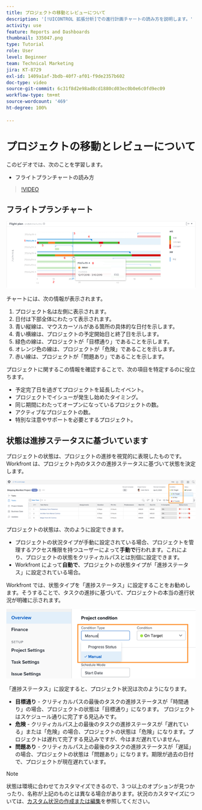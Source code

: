 ```yaml
---
title: プロジェクトの移動とレビューについて
description: '[!UICONTROL 拡張分析]での進行計画チャートの読み方を説明します。'
activity: use
feature: Reports and Dashboards
thumbnail: 335047.png
type: Tutorial
role: User
level: Beginner
team: Technical Marketing
jira: KT-8729
exl-id: 1409a1af-3bdb-40f7-af01-f9de2357b602
doc-type: video
source-git-commit: 6c31f8d2e98ad8cd1880cd03ec0b0e6c0fd9ec09
workflow-type: tm+mt
source-wordcount: '469'
ht-degree: 100%

---
```


# プロジェクトの移動とレビューについて

このビデオでは、次のことを学習します。

* フライトプランチャートの読み方

>[!VIDEO](https://video.tv.adobe.com/v/335047/?quality=12&learn=on)

## フライトプランチャート

![フライトプランチャートの画像。下の箇条書き項目に対応する番号が付けられています](assets/section-2-1.png)

チャートには、次の情報が表示されます。

1. プロジェクト名は左側に表示されます。
1. 日付は下部全体にわたって表示されます。
1. 青い縦線は、マウスカーソルがある箇所の具体的な日付を示します。
1. 青い横線は、プロジェクトの予定開始日と終了日を示します。
1. 緑色の線は、プロジェクトが「目標通り」であることを示します。
1. オレンジ色の線は、プロジェクトが「危険」であることを示します。
1. 赤い線は、プロジェクトが「問題あり」であることを示します。

プロジェクトに関するこの情報を確認することで、次の項目を特定するのに役立ちます。

* 予定完了日を過ぎてプロジェクトを延長したイベント。
* プロジェクトでイシューが発生し始めたタイミング。
* 同じ期間にわたってオープンになっているプロジェクトの数。
* アクティブなプロジェクトの数。
* 特別な注意やサポートを必要とするプロジェクト。

## 状態は進捗ステータスに基づいています

プロジェクトの状態は、プロジェクトの進捗を視覚的に表現したものです。Workfront は、プロジェクト内のタスクの進捗ステータスに基づいて状態を決定します。

![考えられる進捗ステータスの画像](assets/section-2-2.png)

プロジェクトの状態は、次のように設定できます。

* プロジェクトの状況タイプが手動に設定されている場合、プロジェクトを管理するアクセス権限を持つユーザーによって&#x200B;**手動で**&#x200B;行われます。これにより、プロジェクトの状態をクリティカルパスとは別個に設定できます。
* Workfront によって&#x200B;**自動で**、プロジェクトの状態タイプが「進捗ステータス」に設定されている場合。

Workfront では、状態タイプを「進捗ステータス」に設定することをお勧めします。そうすることで、タスクの進捗に基づいて、プロジェクトの本当の進行状況が明確に示されます。

![考えられる進捗ステータスの画像](assets/section-2-3.png)

「進捗ステータス」に設定すると、プロジェクト状況は次のようになります。

* **目標通り** - クリティカルパスの最後のタスクの進捗ステータスが「時間通り」の場合、プロジェクトの状態は「目標通り」になります。 プロジェクトはスケジュール通りに完了する見込みです。
* **危険** - クリティカルパス上の最後のタスクの進捗ステータスが「遅れている」または「危険」の場合、プロジェクトの状態は「危険」になります。プロジェクトは遅れて完了する見込みですが、今はまだ遅れていません。
* **問題あり** - クリティカルパス上の最後のタスクの進捗ステータスが「遅延」の場合、プロジェクトの状態は「問題あり」になります。期限が過去の日付で、プロジェクトが現在遅れています。

>[!NOTE]
>
>状態は環境に合わせてカスタマイズできるので、3 つ以上のオプションが見つかったり、名称が上記のものとは異なる場合があります。状況のカスタマイズについては、[カスタム状況の作成または編集](https://experienceleague.adobe.com/docs/workfront/using/administration-and-setup/customize/custom-conditions/create-edit-custom-conditions.html?lang=ja)を参照してください。

